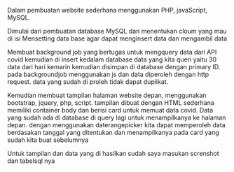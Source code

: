 Dalam pembuatan website sederhana menggunakan PHP, javaScript, MySQL.

Dimulai dari pembuatan database MySQL dan menentukan cloum yang mau di isi
Mensetting data base agar dapat menginsert data dan mengambil data

Membuat background job yang bertugas untuk mengquery data dari API covid kemudian di insert kedalam database
data yang kita queri yaitu 30 data dari hari kemarin kemudian disimpan di database dengan primary ID.
pada backgroundjob menggunakan js dan data diperoleh dengan http request.
data yang sudah di proleh tidak dapat duplikat.

Kemudian membuat tampilan halaman website depan, menggunakan bootstrap, jquery, php, script.
tampilan dibuat dengan HTML sederhana memiliki container body dan berisi card untuk memuat data covid.
Data yang sudah ada di database di query lagi untuk menampilkanya ke halaman depan.
dengan menggunakan daterangepicker kita dapat memperoleh data berdasakan tanggal yang ditentukan dan menampilkanya pada card yang
sudah kita buat sebelumnya

Untuk tampilan dan data yang di hasilkan sudah saya masukan screnshot dan tabelsql nya
